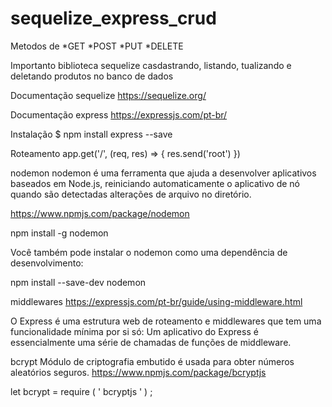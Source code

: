 # sequelize_express_crud
Metodos de
*GET
*POST
*PUT
*DELETE

Importanto biblioteca sequelize
casdastrando, listando, tualizando e deletando produtos no banco de dados

Documentação sequelize
https://sequelize.org/

Documentação express
https://expressjs.com/pt-br/

Instalação 
$ npm install express --save

Roteamento
app.get('/', (req, res) => {
  res.send('root')
})

nodemon
nodemon é uma ferramenta que ajuda a desenvolver aplicativos baseados em Node.js, reiniciando automaticamente o aplicativo de nó quando são detectadas alterações de arquivo no diretório.

https://www.npmjs.com/package/nodemon

npm install -g nodemon

Você também pode instalar o nodemon como uma dependência de desenvolvimento:

npm install --save-dev nodemon 

middlewares
https://expressjs.com/pt-br/guide/using-middleware.html

O Express é uma estrutura web de roteamento e middlewares que tem uma funcionalidade mínima por si só: Um aplicativo do Express é essencialmente uma série de chamadas de funções de middleware.

bcrypt
 Módulo de criptografia embutido é usada para obter números aleatórios seguros.
 https://www.npmjs.com/package/bcryptjs
 
let  bcrypt  = require ( ' bcryptjs ' ) ; 



